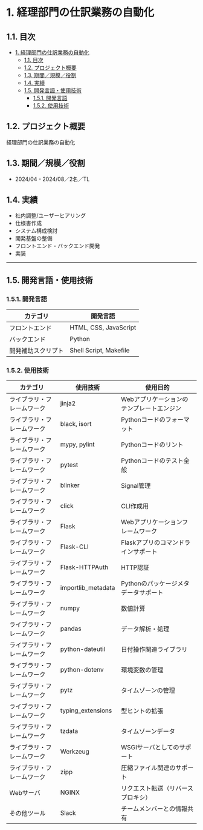 # 1. 経理部門の仕訳業務の自動化

## 1.1. 目次

- [1. 経理部門の仕訳業務の自動化](#1-経理部門の仕訳業務の自動化)
  - [1.1. 目次](#11-目次)
  - [1.2. プロジェクト概要](#12-プロジェクト概要)
  - [1.3. 期間／規模／役割](#13-期間規模役割)
  - [1.4. 実績](#14-実績)
  - [1.5. 開発言語・使用技術](#15-開発言語使用技術)
    - [1.5.1. 開発言語](#151-開発言語)
    - [1.5.2. 使用技術](#152-使用技術)

## 1.2. プロジェクト概要

経理部門の仕訳業務の自動化

## 1.3. 期間／規模／役割

- 2024/04 - 2024/08／2名／TL

## 1.4. 実績

- 社内調整/ユーザーヒアリング
- 仕様書作成
- システム構成検討
- 開発基盤の整備
- フロントエンド・バックエンド開発
- 実装

---

## 1.5. 開発言語・使用技術

### 1.5.1. 開発言語

| カテゴリ           | 開発言語               |
| ------------------ | ---------------------- |
| フロントエンド     | HTML, CSS, JavaScript  |
| バックエンド       | Python                 |
| 開発補助スクリプト | Shell Script, Makefile |

### 1.5.2. 使用技術

| カテゴリ          | 使用技術                | 使用目的                   |
| ------------- | ------------------- | ---------------------- |
| ライブラリ・フレームワーク | jinja2              | Webアプリケーションのテンプレートエンジン |
| ライブラリ・フレームワーク | black, isort        | Pythonコードのフォーマット       |
| ライブラリ・フレームワーク | mypy, pylint        | Pythonコードのリント          |
| ライブラリ・フレームワーク | pytest              | Pythonコードのテスト全般        |
| ライブラリ・フレームワーク | blinker             | Signal管理               |
| ライブラリ・フレームワーク | click               | CLI作成用                 |
| ライブラリ・フレームワーク | Flask               | Webアプリケーションフレームワーク     |
| ライブラリ・フレームワーク | Flask-CLI           | Flaskアプリのコマンドラインサポート   |
| ライブラリ・フレームワーク | Flask-HTTPAuth      | HTTP認証                 |
| ライブラリ・フレームワーク | importlib_metadata  | Pythonのパッケージメタデータサポート  |
| ライブラリ・フレームワーク | numpy               | 数値計算              |
| ライブラリ・フレームワーク | pandas              | データ解析・処理               |
| ライブラリ・フレームワーク | python-dateutil     | 日付操作関連ライブラリ            |
| ライブラリ・フレームワーク | python-dotenv       | 環境変数の管理                |
| ライブラリ・フレームワーク | pytz                | タイムゾーンの管理              |
| ライブラリ・フレームワーク | typing_extensions   | 型ヒントの拡張                |
| ライブラリ・フレームワーク | tzdata              | タイムゾーンデータ              |
| ライブラリ・フレームワーク | Werkzeug            | WSGIサーバとしてのサポート        |
| ライブラリ・フレームワーク | zipp                | 圧縮ファイル関連のサポート          |
| Webサーバ        | NGINX               | リクエスト転送（リバースプロキシ）      |
| その他ツール        | Slack               | チームメンバーとの情報共有          |